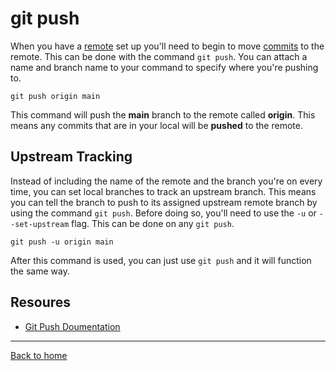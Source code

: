 # git push
When you have a [remote](./REMOTE.md) set up you'll need to begin to move [commits](./COMMIT.md) to the remote. This can be done with the command `git push`. You can attach a name and branch name to your command to specify where you're pushing to.
```
git push origin main
```
This command will push the **main** branch to the remote called **origin**. This means any commits that are in your local will be **pushed** to the remote.
## Upstream Tracking
Instead of including the name of the remote and the branch you're on every time, you can set local branches to track an upstream branch. This means you can tell the branch to push to its assigned upstream remote branch by using the command `git push`. Before doing so, you'll need to use the `-u` or `--set-upstream` flag. This can be done on any `git push`.
```
git push -u origin main
```
After this command is used, you can just use `git push` and it will function the same way.
## Resoures
- [Git Push Doumentation](https://git-scm.com/docs/git-push)
---
[Back to home](../README.md)